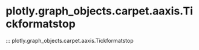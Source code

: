 # plotly.graph_objects.carpet.aaxis.Tickformatstop

::: plotly.graph_objects.carpet.aaxis.Tickformatstop
